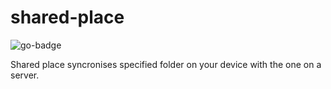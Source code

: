# shared-place

<div align="left">
  <img src="https://img.shields.io/badge/GoLang-v1.22-00ADD8?logo=Go&logoColor=white" alt="go-badge">
</div>

Shared place syncronises specified folder on your device with the one on a server.
